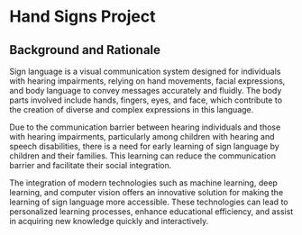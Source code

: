 # Hand Signs Project
## Background and Rationale
Sign language is a visual communication system designed for individuals with hearing impairments, relying on hand movements, facial expressions, and body language to convey messages accurately and fluidly. The body parts involved include hands, fingers, eyes, and face, which contribute to the creation of diverse and complex expressions in this language.

Due to the communication barrier between hearing individuals and those with hearing impairments, particularly among children with hearing and speech disabilities, there is a need for early learning of sign language by children and their families. This learning can reduce the communication barrier and facilitate their social integration.

The integration of modern technologies such as machine learning, deep learning, and computer vision offers an innovative solution for making the learning of sign language more accessible. These technologies can lead to personalized learning processes, enhance educational efficiency, and assist in acquiring new knowledge quickly and interactively.
